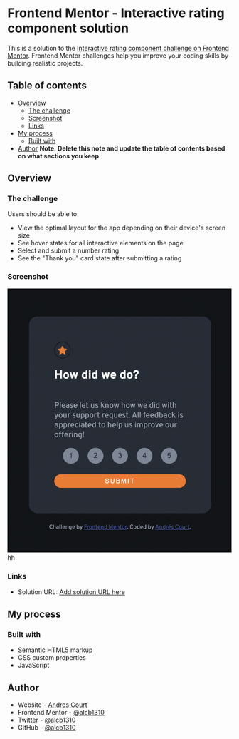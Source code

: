 # Frontend Mentor - Interactive rating component solution

This is a solution to the [Interactive rating component challenge on Frontend Mentor](https://www.frontendmentor.io/challenges/interactive-rating-component-koxpeBUmI). Frontend Mentor challenges help you improve your coding skills by building realistic projects.

## Table of contents

- [Overview](#overview)
  - [The challenge](#the-challenge)
  - [Screenshot](#screenshot)
  - [Links](#links)
- [My process](#my-process)
  - [Built with](#built-with)
- [Author](#author)
  **Note: Delete this note and update the table of contents based on what sections you keep.**

## Overview

### The challenge

Users should be able to:

- View the optimal layout for the app depending on their device's screen size
- See hover states for all interactive elements on the page
- Select and submit a number rating
- See the "Thank you" card state after submitting a rating

### Screenshot

![](./images/screen-shot.png)
hh

### Links

- Solution URL: [Add solution URL here](http://interactive-rating.alcb1310.vercel.app/)

## My process

### Built with

- Semantic HTML5 markup
- CSS custom properties
- JavaScript

## Author

- Website - [Andres Court](https://www.your-site.com)
- Frontend Mentor - [@alcb1310](https://www.frontendmentor.io/profile/alcb1310)
- Twitter - [@alcb1310](https://www.twitter.com/alcb1310)
- GitHub - [@alcb1310](https://www.github.com/alcb1310)

